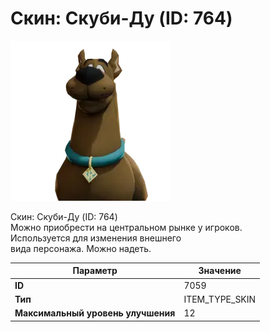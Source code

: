 # Скин: Скуби-Ду (ID: 764)

![Item Image](../img/7059.webp?raw=true)

Скин: Скуби-Ду (ID: 764)<br>Можно приобрести на центральном рынке у игроков.<br>Используется для изменения внешнего<br>вида персонажа. Можно надеть.


| Параметр | Значение |
|----------|----------|
| **ID** | 7059 |
| **Тип** | ITEM_TYPE_SKIN |
| **Максимальный уровень улучшения** | 12 |

